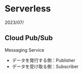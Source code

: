 # Serverless
2023/07/

## Cloud Pub/Sub
Messaging Service
- データを発行する側：Publisher
- データを受け取る側：Subscriber
### 
